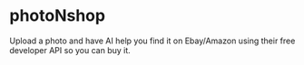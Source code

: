 # photoNshop
Upload a photo and have AI help you find it on Ebay/Amazon using their free developer API so you can buy it.
